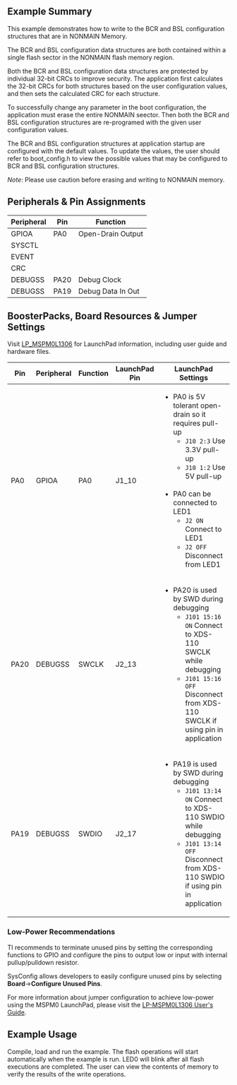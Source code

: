 ## Example Summary

This example demonstrates how to write to the BCR and BSL configuration structures that are in NONMAIN Memory.

The BCR and BSL configuration data structures are both contained within a single flash sector in the NONMAIN
flash memory region.

Both the BCR and BSL configuration data structures are protected by individual 32-bit CRCs to improve security.
The application first calculates the 32-bit CRCs for both structures based on the user configuration values, and then sets the calculated CRC for each structure.

To successfully change any parameter in the boot configuration, the application must erase the entire NONMAIN seector. Then both the BCR and BSL configuration structures are re-programed with the given user configuration values.

The BCR and BSL configuration structures at application startup are configured with the default values. To update the values, the user should refer to  boot_config.h to view the possible values that may be configured to BCR and BSL configuration structures.

*Note*: Please use caution before erasing and writing to NONMAIN memory.

## Peripherals & Pin Assignments

| Peripheral | Pin | Function |
| --- | --- | --- |
| GPIOA | PA0 | Open-Drain Output |
| SYSCTL |  |  |
| EVENT |  |  |
| CRC |  |  |
| DEBUGSS | PA20 | Debug Clock |
| DEBUGSS | PA19 | Debug Data In Out |

## BoosterPacks, Board Resources & Jumper Settings

Visit [LP_MSPM0L1306](https://www.ti.com/tool/LP-MSPM0L1306) for LaunchPad information, including user guide and hardware files.

| Pin | Peripheral | Function | LaunchPad Pin | LaunchPad Settings |
| --- | --- | --- | --- | --- |
| PA0 | GPIOA | PA0 | J1_10 | <ul><li>PA0 is 5V tolerant open-drain so it requires pull-up<br><ul><li>`J10 2:3` Use 3.3V pull-up<br><li>`J10 1:2` Use 5V pull-up</ul><br><li>PA0 can be connected to LED1<br><ul><li>`J2 ON` Connect to LED1<br><li>`J2 OFF` Disconnect from LED1</ul></ul> |
| PA20 | DEBUGSS | SWCLK | J2_13 | <ul><li>PA20 is used by SWD during debugging<br><ul><li>`J101 15:16 ON` Connect to XDS-110 SWCLK while debugging<br><li>`J101 15:16 OFF` Disconnect from XDS-110 SWCLK if using pin in application</ul></ul> |
| PA19 | DEBUGSS | SWDIO | J2_17 | <ul><li>PA19 is used by SWD during debugging<br><ul><li>`J101 13:14 ON` Connect to XDS-110 SWDIO while debugging<br><li>`J101 13:14 OFF` Disconnect from XDS-110 SWDIO if using pin in application</ul></ul> |

### Low-Power Recommendations
TI recommends to terminate unused pins by setting the corresponding functions to
GPIO and configure the pins to output low or input with internal
pullup/pulldown resistor.

SysConfig allows developers to easily configure unused pins by selecting **Board**→**Configure Unused Pins**.

For more information about jumper configuration to achieve low-power using the
MSPM0 LaunchPad, please visit the [LP-MSPM0L1306 User's Guide](https://www.ti.com/lit/slau869).

## Example Usage

Compile, load and run the example.
The flash operations will start automatically when the example is run.
LED0 will blink after all flash executions are completed.
The user can view the contents of memory to verify the results of the write operations.
